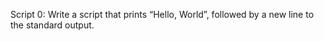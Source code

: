 Script 0: Write a script that prints “Hello, World”, followed by a new line to the standard output.
